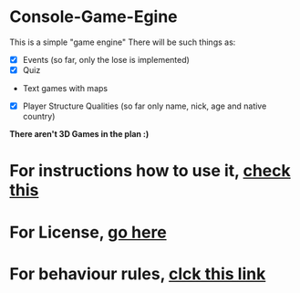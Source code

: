 # Console-Game-Egine
This is a simple "game engine"
There will be such things as:
- [x] Events (so far, only the lose is implemented)
- [x] Quiz
- Text games with maps
- [x] Player Structure Qualities (so far only name, nick, age and native country)

**There aren't 3D Games in the plan :)**

# For instructions how to use it, [check this](https://github.com/ankiedos/Console-Game-Engine/GAME_ENGiNE_DOC.md)
# For License, [go here](https://github.com/ankiedos/Console-Game-Engine/LICENSE)
# For behaviour rules, [clck this link](http://github.com/ankiedos/Console-Game-Engine/CODE_OF_CONDUCT.md)
